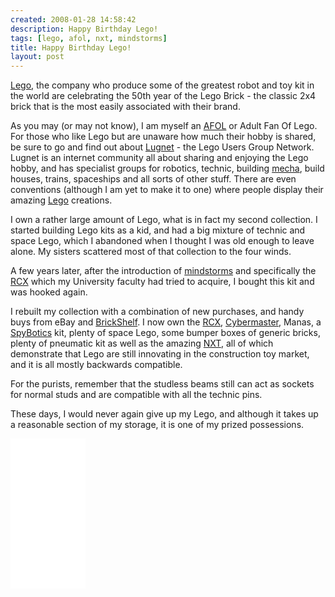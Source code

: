 ```yaml
---
created: 2008-01-28 14:58:42
description: Happy Birthday Lego!
tags: [lego, afol, nxt, mindstorms]
title: Happy Birthday Lego!
layout: post
---
```

[Lego](/wiki/lego "The best known construction toy"), the company who produce some of the greatest robot and toy kit in the world are celebrating the 50th year of the Lego Brick - the classic 2x4 brick that is the most easily associated with their brand.

As you may (or may not know), I am myself an [AFOL](/wiki/afol.html "Adult Fan Of Lego") or Adult Fan Of Lego. For those who like Lego but are unaware how much their hobby is shared, be sure to go and find out about [Lugnet](/wiki/lugnet.html "Lego Users Group Network") - the Lego Users Group Network. Lugnet is an internet community all about sharing and enjoying the Lego hobby, and has specialist groups for robotics, technic, building [mecha](/wiki/mecha.html "Large Robotic Suits"), build houses, trains, spaceships and all sorts of other stuff. There are even conventions (although I am yet to make it to one) where people display their amazing [Lego](/wiki/lego.html "The best known construction toy") creations.

I own a rather large amount of Lego, what is in fact my second collection. I started building Lego kits as a kid, and had a big mixture of technic and space Lego, which I abandoned when I thought I was old enough to leave alone. My sisters scattered most of that collection to the four winds.

A few years later, after the introduction of [mindstorms](/wiki/mindstorms.html "A Robotic construction toy system from Lego") and specifically the [RCX](/wiki/lego_rcx.html "The Lego Robot Command Explorer") which my University faculty had tried to acquire, I bought this kit and was hooked again.

I rebuilt my collection with a combination of new purchases, and handy buys from eBay and [BrickShelf](/wiki/brickshelf.html "A gallery for Lego Creations"). I now own the [RCX](/wiki/lego_rcx.html "The Lego Robot Command Explorer"), [Cybermaster](/wiki/cybermaster "CyberMaster"), Manas, a [SpyBotics](/wiki/spybotics.html "Lego Programmable robot kits") kit, plenty of space Lego, some bumper boxes of generic bricks, plenty of pneumatic kit as well as the amazing [NXT](/wiki/nxt.html "Legos NeXT generation robotics kit"), all of which demonstrate that Lego are still innovating in the construction toy market, and it is all mostly backwards compatible.

For the purists, remember that the studless beams still can act as sockets for normal studs and are compatible with all the technic pins.

These days, I would never again give up my Lego, and although it takes up a reasonable section of my storage, it is one of my prized possessions.

<iframe style="width:120px;height:240px;" marginwidth="0" marginheight="0" scrolling="no" frameborder="0" src="//ws-eu.amazon-adsystem.com/widgets/q?ServiceVersion=20070822&OneJS=1&Operation=GetAdHtml&MarketPlace=GB&source=ss&ref=as_ss_li_til&ad_type=product_link&tracking_id=orionrobots-21&language=en_GB&marketplace=amazon&region=GB&placement=B082WD5YV9&asins=B082WD5YV9&linkId=e40e6e6802507d8646f3131923f1dea1&show_border=true&link_opens_in_new_window=true"></iframe><!-- lego mindstorms review 2021 -->
